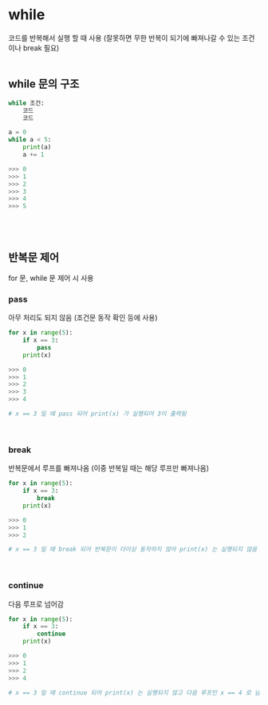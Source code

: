 # while
코드를 반복해서 실행 할 때 사용 (잘못하면 무한 반복이 되기에 빠져나갈 수 있는 조건이나 break 필요)
<br>
<br>

## while 문의 구조

```python
while 조건:
    코드
    코드
```

```python
a = 0
while a < 5:
    print(a)
    a += 1

>>> 0
>>> 1
>>> 2
>>> 3
>>> 4
>>> 5
```
<br>
<br>

## 반복문 제어
for 문, while 문 제어 시 사용
<br>

### pass
아무 처리도 되지 않음 (조건문 동작 확인 등에 사용)

```python
for x in range(5):
    if x == 3:
        pass
    print(x)

>>> 0
>>> 1
>>> 2
>>> 3
>>> 4

# x == 3 일 때 pass 되어 print(x) 가 실행되어 3이 출력됨
```
<br>

### break
반복문에서 루프를 빠져나옴 (이중 반복일 때는 해당 루프만 빠져나옴)

```python
for x in range(5):
    if x == 3:
        break
    print(x)

>>> 0
>>> 1
>>> 2

# x == 3 일 때 break 되어 반복문이 더이상 동작하지 않아 print(x) 는 실행되지 않음
```
<br>

### continue
다음 루프로 넘어감

```python
for x in range(5):
    if x == 3:
        continue
    print(x)

>>> 0
>>> 1
>>> 2
>>> 4

# x == 3 일 때 continue 되어 print(x) 는 실행되지 않고 다음 루프인 x == 4 로 넘어감
```
<br>
